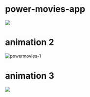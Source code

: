 # power-movies-app


![](https://media.giphy.com/media/1t4WvlucbQPzG/giphy.gif)

# animation 2
![powermovies-1](https://cloud.githubusercontent.com/assets/13763933/25254501/0c553a5a-2650-11e7-96d7-5c80c59e0d87.gif)


# animation 3
![](https://drive.google.com/file/d/0BwCGiHGLnjEVRGJ0MjdCbE9Rd2c/view?ts=5900a419)
